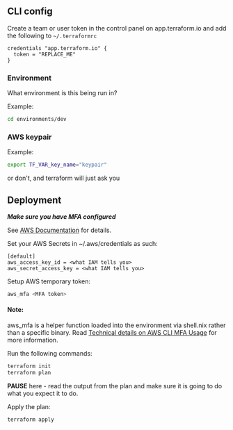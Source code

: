## CLI config

Create a team or user token in the control panel on app.terraform.io and add the following to `~/.terraformrc`

```HCL
credentials "app.terraform.io" {
  token = "REPLACE_ME"
}
```

### Environment

What environment is this being run in?

Example:

```bash
cd environments/dev
```

### AWS keypair

Example:

```bash
export TF_VAR_key_name="keypair"
```

or don't, and terraform will just ask you

## Deployment

***Make sure you have MFA configured***

See [AWS Documentation](https://aws.amazon.com/iam/features/mfa/) for details.

Set your AWS Secrets in ~/.aws/credentials as such:

```
[default]
aws_access_key_id = <what IAM tells you>
aws_secret_access_key = <what IAM tells you>
```

Setup AWS temporary token:

```bash
aws_mfa <MFA token>
```
#### Note:
aws_mfa is a helper function loaded into the environment via shell.nix rather
than a specific binary. Read  [Technical details on AWS CLI MFA Usage](https://aws.amazon.com/premiumsupport/knowledge-center/authenticate-mfa-cli/) for more information.

Run the following commands:

```bash
terraform init
terraform plan
```

**PAUSE** here - read the output from the plan and make sure it is going to do what you expect it to do.

Apply the plan:

```bash
terraform apply
```


